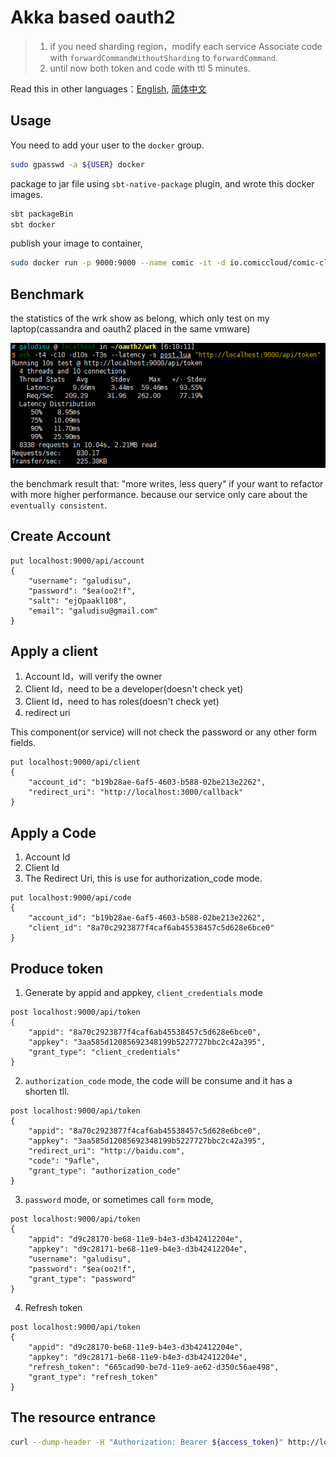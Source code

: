 Akka based oauth2 
=================


>1. if you need sharding region，modify each service Associate code with `forwardCommandWithoutSharding` to `forwardCommand`.
>2. until now both token and code with ttl 5 minutes.

Read this in other languages：[English](README.md), [简体中文](README.zh-cn.md)

## Usage

You need to add your user to the `docker` group.

```bash
sudo gpasswd -a ${USER} docker
```

package to jar file using `sbt-native-package` plugin, and wrote this docker images.

```bash
sbt packageBin
sbt docker
```

publish your image to container,

```bash
sudo docker run -p 9000:9000 --name comic -it -d io.comiccloud/comic-cloud-oauth2
```

## Benchmark

the statistics of the wrk show as belong, which only test on my laptop(cassandra and oauth2 placed in the same vmware)

![wrk](doc/wrk.PNG)

the benchmark result that: "more writes, less query" if your want to refactor with more higher performance. because our service only care about the `eventually consistent`.

## Create Account

```
put localhost:9000/api/account
{
	"username": "galudisu",
	"password": "$ea(oo2!f",
	"salt": "ejOpaakl108",
	"email": "galudisu@gmail.com"
}
```

## Apply a client

1. Account Id，will verify the owner
2. Client Id，need to be a developer(doesn't check yet)
3. Client Id，need to has roles(doesn't check yet)
4. redirect uri

This component(or service) will not check the password or any other form fields.

```
put localhost:9000/api/client
{
    "account_id": "b19b28ae-6af5-4603-b588-02be213e2262",
    "redirect_uri": "http://localhost:3000/callback"
}
```

## Apply a Code

1. Account Id
2. Client Id
3. The Redirect Uri, this is use for authorization_code mode.

```
put localhost:9000/api/code
{
    "account_id": "b19b28ae-6af5-4603-b588-02be213e2262",
    "client_id": "8a70c2923877f4caf6ab45538457c5d628e6bce0"
}
```

## Produce token

1. Generate by appid and appkey, `client_credentials` mode

```
post localhost:9000/api/token
{
    "appid": "8a70c2923877f4caf6ab45538457c5d628e6bce0",
    "appkey": "3aa585d12085692348199b5227727bbc2c42a395",
    "grant_type": "client_credentials"
}
```

2. `authorization_code` mode, the code will be consume and it has a shorten tll.

```
post localhost:9000/api/token
{
    "appid": "8a70c2923877f4caf6ab45538457c5d628e6bce0",
    "appkey": "3aa585d12085692348199b5227727bbc2c42a395",
    "redirect_uri": "http://baidu.com",
    "code": "9afle",
    "grant_type": "authorization_code"
}
```

3. `password` mode, or sometimes call `form` mode,

```
post localhost:9000/api/token
{
    "appid": "d9c28170-be68-11e9-b4e3-d3b42412204e",
    "appkey": "d9c28171-be68-11e9-b4e3-d3b42412204e",
    "username": "galudisu",
    "password": "$ea(oo2!f",
    "grant_type": "password"
}
```

4. Refresh token

```
post localhost:9000/api/token
{
    "appid": "d9c28170-be68-11e9-b4e3-d3b42412204e",
    "appkey": "d9c28171-be68-11e9-b4e3-d3b42412204e",
    "refresh_token": "665cad90-be7d-11e9-ae62-d350c56ae498",
    "grant_type": "refresh_token"
}
```

## The resource entrance

```bash
curl --dump-header -H "Authorization: Bearer ${access_token}" http://localhost:9000/api/resources
```